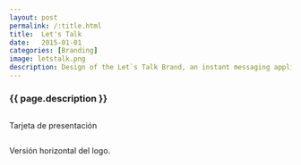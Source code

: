 ```yaml
---
layout: post
permalink: /:title.html
title:  Let's Talk
date:   2015-01-01
categories: [Branding]
image: letstalk.png
description: Design of the Let`s Talk Brand, an instant messaging application to communicate companies with their customers.
---
```


<h3>{{ page.description }}</h3>

<div class="row">
<div class="col-md-4"><img alt="" src="{{ site.baseurl }}img/content/letstalk/01.png" class="img-responsive"></div>
<div class="col-md-4"><img alt="" src="{{ site.baseurl }}img/content/letstalk/02.png" class="img-responsive"><p class="text-right">Tarjeta de presentación</p></div>
<div class="col-md-4"><img alt="" src="{{ site.baseurl }}img/content/letstalk/03.png" class="img-responsive"><p class="text-right">Versión horizontal del logo.</p></div>
</div>
